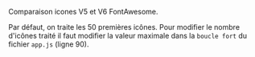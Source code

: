 Comparaison icones V5 et V6 FontAwesome.


Par défaut, on traite les 50 premières icônes.
Pour modifier le nombre d'icônes traité il faut modifier la valeur maximale dans la `boucle fort` du fichier `app.js` (ligne 90).